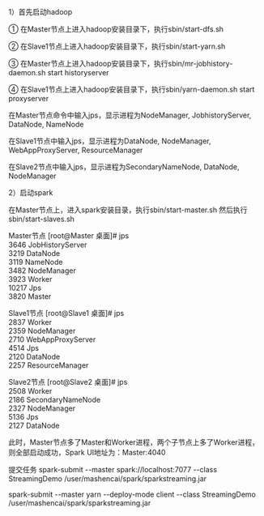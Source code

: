 1）首先启动hadoop

① 在Master节点上进入hadoop安装目录下，执行sbin/start-dfs.sh

② 在Slave1节点上进入hadoop安装目录下，执行sbin/start-yarn.sh

③ 在Master节点上进入hadoop安装目录下，执行sbin/mr-jobhistory-daemon.sh start historyserver

④ 在Slave1节点上进入hadoop安装目录下，执行sbin/yarn-daemon.sh start proxyserver

在Master节点命令中输入jps，显示进程为NodeManager, JobhistoryServer, DataNode, NameNode

在Slave1节点中输入jps，显示进程为DataNode, NodeManager, WebAppProxyServer, ResourceManager

在Slave2节点中输入jps，显示进程为SecondaryNameNode, DataNode, NodeManager

2）启动spark

在Master节点上，进入spark安装目录，执行sbin/start-master.sh  然后执行sbin/start-slaves.sh

Master节点
[root@Master 桌面]# jps  
3646 JobHistoryServer  
3219 DataNode  
3119 NameNode  
3482 NodeManager  
3923 Worker  
10217 Jps  
3820 Master  

Slave1节点
[root@Slave1 桌面]# jps  
2837 Worker  
2359 NodeManager  
2710 WebAppProxyServer  
4514 Jps  
2120 DataNode  
2257 ResourceManager  

Slave2节点
[root@Slave2 桌面]# jps  
2508 Worker  
2186 SecondaryNameNode  
2327 NodeManager  
5136 Jps  
2127 DataNode 

此时，Master节点多了Master和Worker进程，两个子节点上多了Worker进程，则全部启动成功，Spark UI地址为：Master:4040


提交任务
spark-submit --master spark://localhost:7077  --class StreamingDemo /user/mashencai/spark/sparkstreaming.jar

spark-submit --master yarn --deploy-mode client  --class StreamingDemo /user/mashencai/spark/sparkstreaming.jar